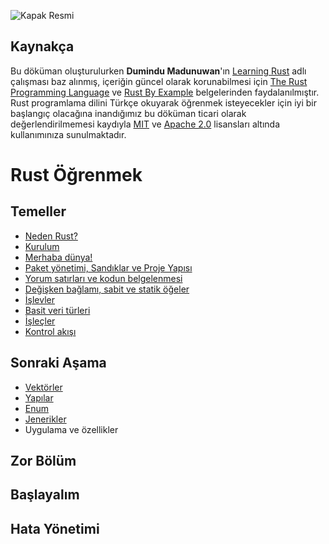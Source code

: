 ![Kapak Resmi](https://github.com/rust-lang-tr/dokuman/blob/master/resimler/Rust-ogrenmek.jpg)

## Kaynakça 
Bu döküman oluşturulurken **Dumindu Madunuwan**'ın [Learning Rust](https://github.com/learning-rust/site) adlı çalışması baz alınmış, içeriğin güncel olarak korunabilmesi için  [The Rust Programming Language](https://doc.rust-lang.org/book/) ve [Rust By Example](https://doc.rust-lang.org/rust-by-example/) belgelerinden faydalanılmıştır. Rust programlama dilini Türkçe okuyarak öğrenmek isteyecekler için iyi bir başlangıç olacağına inandığımız bu döküman ticari olarak değerlendirilmemesi kaydıyla [MIT](https://github.com/rust-lang/rust-by-example/blob/master/LICENSE-MIT) ve [Apache 2.0](https://github.com/rust-lang/rust-by-example/blob/master/LICENSE-APACHE) lisansları altında kullanımınıza sunulmaktadır. 


# Rust Öğrenmek
## Temeller
* [Neden Rust?](ilk-adim/rust-dilinin-temelleri.md)
* [Kurulum](ilk-adim/kurulum.md)
* [Merhaba dünya!](ilk-adim/merhaba.md)
* [Paket yönetimi, Sandıklar ve Proje Yapısı](ilk-adim/cargo.md)
* [Yorum satırları ve kodun belgelenmesi](ilk-adim/yorum-ve-belge.md)
* [Değişken bağlamı, sabit ve statik öğeler](ilk-adim/baglam-sabit-statik.md)
* [İşlevler](ilk-adim/islev.md)
* [Basit veri türleri](ilk-adim/ilkeller.md)
* [İşleçler](ilk-adim/operatorler.md)
* [Kontrol akışı](ilk-adim/kontrol-akisi.md)
## Sonraki Aşama
* [Vektörler](ikinci-adim/vectors.md)
* [Yapılar](ikinci-adim/yapilar.md)
* [Enum](ikinci-adim/enum.md)
* [Jenerikler](ikinci-adim/jenerikler.md)
* Uygulama ve özellikler
## Zor Bölüm 
## Başlayalım
## Hata Yönetimi


  
